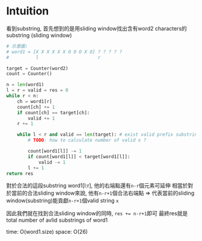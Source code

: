 # Intuition

看到substring, 首先想到的是用sliding window找出含有word2 characters的substring (sliding window)

```py
# 示意圖:
# word1 = [X X X X X X O O O X O] ? ? ? ? ?
#          l                      r

target = Counter(word2)
count = Counter()

n = len(word1)
l = r = valid = res = 0
while r < n:
    ch = word1[r]
    count[ch] += 1
    if count[ch] == target[ch]:
        valid += 1
    r += 1

    while l < r and valid == len(target): # exist valid prefix substring in word1
        # TODO: how to calculate number of valid x ?

        count[word1[l]] -= 1
        if count[word1[l]] < target[word1[l]]:
            valid -= 1
        l += 1
return res
```

對於合法的這段substring word1[l:r], 他的右端點還有`n-r`個元素可延伸
相當於對於當前的合法sliding window來說, 他有`n-r+1`個合法右端點 => 代表當前的sliding window(substring)能貢獻`n-r+1`個valid string `x`

因此我們就在找到合法sliding window的同時, `res += n-r+1`即可
最終res就是total number of avlid substrings of word1


time: O(word1.size)
space: O(26)